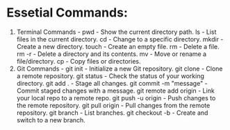 # Essetial Commands:
1. Terminal Commands -
 pwd - Show the current directory path.
 ls - List files in the current directory.
 cd <directory> - Change to a specific directory.
 mkdir <name> - Create a new directory.
 touch <filename> - Create an empty file.
 rm <filename> - Delete a file.
 rm -r <directory> - Delete a directory and its contents.
 mv <source> <destination> - Move or rename a file/directory.
 cp <source> <destination> - Copy files or directories.
2. Git Commands -
 git init - Initialize a new Git repository.
 git clone <repo-url> - Clone a remote repository.
 git status - Check the status of your working directory.
 git add . - Stage all changes. 
 git commit -m "message" - Commit staged changes with a message.
 git remote add origin <repo-url> - Link your local repo to a remote repo.
 git push -u origin <branch> - Push changes to the remote repository.
 git pull origin <branch> - Pull changes from the remote repository.
 git branch - List branches.
 git checkout -b <branch> - Create and switch to a new branch.

